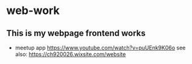 # web-work

## This is my webpage frontend works
- meetup app
https://www.youtube.com/watch?v=puUEnk9K06o
see also: 
https://ch920026.wixsite.com/website
